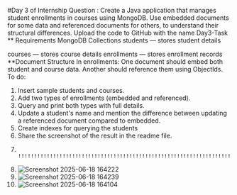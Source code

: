#Day 3 of Internship
Question : Create a Java application that manages student enrollments in courses using MongoDB. Use
embedded documents for some data and referenced documents for others, to understand their
structural differences. Upload the code to GitHub with the name
Day3-Task
** Requirements
MongoDB Collections
students — stores student details

courses — stores course details
enrollments — stores enrollment records
**Document Structure
In enrollments:
One document should embed both
student and course data.
Another should reference them using
ObjectIds.
To do:
1. Insert sample students and courses.
2. Add two types of enrollments (embedded and referenced).
3. Query and print both types with full details.
4. Update a student's name and mention the difference between updating a referenced
document compared to embedded.
5. Create indexes for querying the students
6. Share the screenshot of the result in the readme file.
7.              !!!!!!!!!!!!!!!!!!!!!!!!!!!!!!!!!!!!!!!!!!!!!!!!!!!!!!!!!!!!!!!!!!!!!!!!!!!!SCREENSHOT!!!!!!!!!!!!!!!!!!!!!!!!!!!!!!!!!!!!!!!!!!!!!!!!!!!!!!!!!!!!!!!!!!!!!!!!!!!!!!!!!!!!!!!!!!!!
8.    ![Screenshot 2025-06-18 164222](https://github.com/user-attachments/assets/4cb9e011-5ad2-47ee-a9c7-c1951440db47)
10.   ![Screenshot 2025-06-18 164239](https://github.com/user-attachments/assets/78e2dcdd-9250-49e8-aa7a-2eb9bf4dedcc)
11.   ![Screenshot 2025-06-18 164104](https://github.com/user-attachments/assets/4fadf3a3-1169-4552-b3de-ee9bb42c082e)


